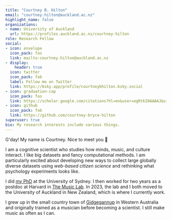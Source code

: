 ```yaml
---
title: "Courtney B. Hilton"
email: "courtney.hilton@auckland.ac.nz"
highlight_name: false
organizations:
- name: University of Auckland
  url: https://profiles.auckland.ac.nz/courtney-hilton
role: Research Fellow
social:
- icon: envelope
  icon_pack: fas
  link: mailto:courtney.hilton@auckland.ac.nz
- display:
    header: true
  icon: twitter
  icon_pack: fab
  label: Follow me on Twitter
  link: https://bsky.app/profile/courtneybhilton.bsky.social
- icon: graduation-cap
  icon_pack: fas
  link: https://scholar.google.com/citations?hl=en&user=egRtkI0AAAAJ&view_op=list_works
- icon: github
  icon_pack: fab
  link: https://github.com/courtney-bryce-hilton
superuser: true
bio: My research interests include various things.
---
```


G'day! My name is Courtney. Nice to meet you 🤝

I am a cognitive scientist who studies how minds, music, and culture interact. I like big datasets and fancy computational methods. I am particularly excited about developing new ways to collect large globally diverse datasets using *web-based citizen science* and rethinking what psychology experiments looks like.

I did [my PhD](https://ses.library.usyd.edu.au/bitstream/handle/2123/24230/Thesis_revision_clean.pdf?sequence=2) at the University of Sydney. I then worked for two years as a postdoc at Harvard in [The Music Lab](https://www.themusiclab.org/). In 2023, the lab and I both moved to the University of Auckland in New Zealand, which is where I currently work.

I grew up in the small country town of [Gidgegannup](https://goo.gl/maps/Jg5GUTxj3RePSgJV8) in Western Australia and originally trained as a musician before becoming a scientist. I still make music as often as I can.


<!---{{< icon name="download" pack="fas" >}} Download my {{< staticref "uploads/demo_resume.pdf" "newtab" >}}resumé{{< /staticref >}}.--->
